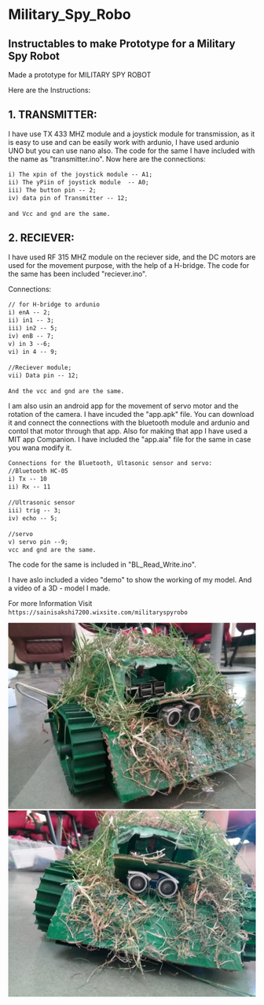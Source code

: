 # Military_Spy_Robo
Instructables to make Prototype for a Military Spy Robot
-----

Made a prototype for MILITARY SPY ROBOT

Here are the Instructions:
## 1. TRANSMITTER:

I have use TX 433 MHZ module and a joystick module for transmission, as it is easy to use and can be easily work with ardunio, I have used ardunio UNO but you can use nano also.
The code for the same I have included with the name as "transmitter.ino".
Now here are the connections:

```
i) The xpin of the joystick module -- A1;
ii) The yPiin of joystick module  -- A0;
iii) The button pin -- 2;
iv) data pin of Transmitter -- 12;

and Vcc and gnd are the same.
```


## 2. RECIEVER:

I have used RF 315 MHZ module on the reciever side, and the DC motors are used for the movement purpose, with the help of a H-bridge.
The code for the same has been included "reciever.ino".

Connections:

```
// for H-bridge to ardunio 
i) enA -- 2;
ii) in1 -- 3;
iii) in2 -- 5;
iv) enB -- 7;
v) in 3 --6;
vi) in 4 -- 9;

//Reciever module;
vii) Data pin -- 12;

And the vcc and gnd are the same.
```

I am also usin an android app for the movement of servo motor and the rotation of the camera.
I have incuded the "app.apk" file. You can download it and connect the connections with the bluetooth module and ardunio and contol that motor through that app.
Also for making that app I have used a MIT app Companion. I have included the "app.aia" file for the same in case you wana modify it.

```
Connections for the Bluetooth, Ultasonic sensor and servo:
//Bluetooth HC-05
i) Tx -- 10
ii) Rx -- 11

//Ultrasonic sensor
iii) trig -- 3;
iv) echo -- 5;

//servo
v) servo pin --9;
vcc and gnd are the same.
```

The code for the same is included in "BL_Read_Write.ino".

I have aslo included a video "demo" to show the working of my model.
And a video of a 3D - model I made.

For more Information Visit
`https://sainisakshi7200.wixsite.com/militaryspyrobo`

![](https://github.com/SakshiSaini17092/Military_Spy_Robo/blob/master/Screenshots/image1.jpeg)
![](https://github.com/SakshiSaini17092/Military_Spy_Robo/blob/master/Screenshots/image2.jpeg)

